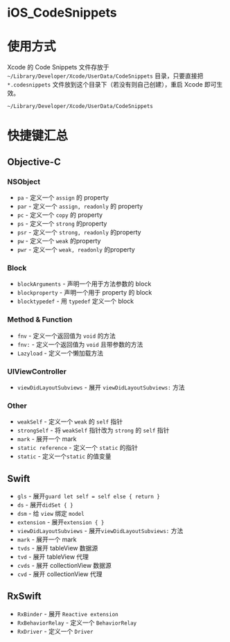 # iOS_CodeSnippets
# 使用方式
Xcode 的 Code Snippets 文件存放于 `~/Library/Developer/Xcode/UserData/CodeSnippets` 目录，只要直接把 `*.codesnippets` 文件放到这个目录下（若没有则自己创建），重启 Xcode 即可生效。

```
~/Library/Developer/Xcode/UserData/CodeSnippets
```

# 快捷键汇总
## Objective-C
### NSObject
* `pa` - 定义一个 `assign` 的 property
* `par` - 定义一个 `assign, readonly` 的 property
* `pc` - 定义一个 `copy` 的 property
* `ps` - 定义一个 `strong` 的property
* `psr` - 定义一个 `strong, readonly` 的property
* `pw` - 定义一个 `weak` 的property
* `pwr` - 定义一个 `weak, readonly` 的property

### Block
* `blockArguments` - 声明一个用于方法参数的 block
* `blockproperty` - 声明一个用于 property 的 block
* `blocktypedef` - 用 `typedef` 定义一个 block

### Method & Function
* `fnv` - 定义一个返回值为 `void` 的方法
* `fnv:` - 定义一个返回值为 `void` 且带参数的方法
* `Lazyload` - 定义一个懒加载方法

### UIViewController
* `viewDidLayoutSubviews` - 展开 `viewDidLayoutSubviews:` 方法

### Other
* `weakSelf` - 定义一个 `weak` 的 `self` 指针
* `strongSelf` - 将 `weakSelf` 指针改为 `strong` 的 `self` 指针
* `mark` - 展开一个 mark
* `static reference` - 定义一个 `static` 的指针
* `static` - 定义一个`static` 的值变量

## Swift
* `gls` - 展开`guard let self = self else { return }`
* `ds` - 展开`didSet { }`
* `dsm` - 给 `view` 绑定 `model`
* `extension` - 展开`extension { }`
* `viewDidLayoutSubviews` - 展开`viewDidLayoutSubviews:` 方法
* `mark` - 展开一个 mark
* `tvds` - 展开 tableView 数据源
* `tvd` - 展开 tableView 代理
* `cvds` - 展开 collectionView 数据源
* `cvd` - 展开 collectionView 代理

## RxSwift
* `RxBinder` - 展开 `Reactive extension`
* `RxBehaviorRelay` - 定义一个 `BehaviorRelay`
* `RxDriver` - 定义一个 `Driver`
